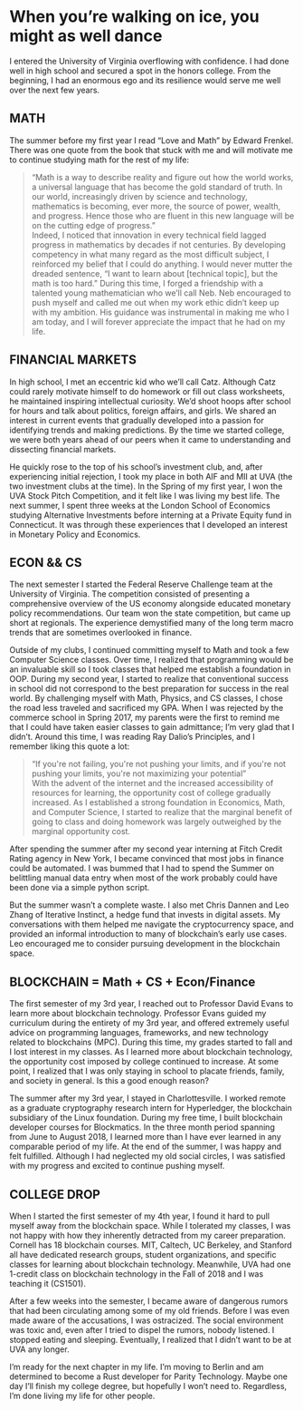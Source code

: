 # When you’re walking on ice, you might as well dance

I entered the University of Virginia overflowing with confidence. I had done well in high school and secured a spot in the honors college. From the beginning, I had an enormous ego and its resilience would serve me well over the next few years.

## MATH
The summer before my first year I read “Love and Math” by Edward Frenkel. There was one quote from the book that stuck with me and will motivate me to continue studying math for the rest of my life:
> “Math is a way to describe reality and figure out how the world works, a universal language that has become the gold standard of truth. In our world, increasingly driven by science and technology, mathematics is becoming, ever more, the source of power, wealth, and progress. Hence those who are fluent in this new language will be on the cutting edge of progress.” <br>
Indeed, I noticed that innovation in every technical field lagged progress in mathematics by decades if not centuries. By developing competency in what many regard as the most difficult subject, I reinforced my belief that I could do anything. I would never mutter the dreaded sentence, “I want to learn about [technical topic], but the math is too hard.” During this time, I forged a friendship with a talented young mathematician who we’ll call Neb. Neb encouraged to push myself and called me out when my work ethic didn’t keep up with my ambition. His guidance was instrumental in making me who I am today, and I will forever appreciate the impact that he had on my life.

## FINANCIAL MARKETS
In high school, I met an eccentric kid who we’ll call Catz. Although Catz could rarely motivate himself to do homework or fill out class worksheets, he maintained inspiring intellectual curiosity. We’d shoot hoops after school for hours and talk about politics, foreign affairs, and girls. We shared an interest in current events that gradually developed into a passion for identifying trends and making predictions. By the time we started college, we were both years ahead of our peers when it came to understanding and dissecting financial markets. 

He quickly rose to the top of his school’s investment club, and, after experiencing initial rejection, I took my place in both AIF and MII at UVA (the two investment clubs at the time). In the Spring of my first year, I won the UVA Stock Pitch Competition, and it felt like I was living my best life. The next summer, I spent three weeks at the London School of Economics studying Alternative Investments before interning at a Private Equity fund in Connecticut. It was through these experiences that I developed an interest in Monetary Policy and Economics. 

## ECON && CS
The next semester I started the Federal Reserve Challenge team at the University of Virginia. The competition consisted of presenting a comprehensive overview of the US economy alongside educated monetary policy recommendations. Our team won the state competition, but came up short at regionals. The experience demystified many of the long term macro trends that are sometimes overlooked in finance.

Outside of my clubs, I continued committing myself to Math and took a few Computer Science classes. Over time, I realized that programming would be an invaluable skill so I took classes that helped me establish a foundation in OOP.  During my second year, I started to realize that conventional success in school did not correspond to the best preparation for success in the real world. By challenging myself with Math, Physics, and CS classes, I chose the road less traveled and sacrificed my GPA. When I was rejected by the commerce school in Spring 2017, my parents were the first to remind me that I could have taken easier classes to gain admittance; I’m very glad that I didn’t. Around this time, I was reading Ray Dalio’s Principles, and I remember liking this quote a lot:
> “If you're not failing, you're not pushing your limits, and if you're not pushing your limits, you're not maximizing your potential” <br>
With the advent of the internet and the increased accessibility of resources for learning, the opportunity cost of college gradually increased. As I established a strong foundation in Economics, Math, and Computer Science, I started to realize that the marginal benefit of going to class and doing homework was largely outweighed by the marginal opportunity cost. 

After spending the summer after my second year interning at Fitch Credit Rating agency in New York, I became convinced that most jobs in finance could be automated. I was bummed that I had to spend the Summer on belittling manual data entry when most of the work probably could have been done via a simple python script. 

But the summer wasn’t a complete waste. I also met Chris Dannen and Leo Zhang of Iterative Instinct, a hedge fund that invests in digital assets. My conversations with them helped me navigate the cryptocurrency space, and provided an informal introduction to many of blockchain’s early use cases. Leo encouraged me to consider pursuing development in the blockchain space.

## BLOCKCHAIN = Math + CS + Econ/Finance
The first semester of my 3rd year, I reached out to Professor David Evans to learn more about blockchain technology. Professor Evans guided my curriculum during the entirety of my 3rd year, and offered extremely useful advice on programming languages, frameworks, and new technology related to blockchains (MPC). During this time, my grades started to fall and I lost interest in my classes. As I learned more about blockchain technology, the opportunity cost imposed by college continued to increase. At some point, I realized that I was only staying in school to placate friends, family, and society in general. Is this a good enough reason?

The summer after my 3rd year, I stayed in Charlottesville. I worked remote as a graduate cryptography research intern for Hyperledger, the blockchain subsidiary of the Linux foundation. During my free time, I built blockchain developer courses for Blockmatics. In the three month period spanning from June to August 2018, I learned more than I have ever learned in any comparable period of my life. At the end of the summer, I was happy and felt fulfilled. Although I had neglected my old social circles, I was satisfied with my progress and excited to continue pushing myself.

## COLLEGE DROP
When I started the first semester of my 4th year, I found it hard to pull myself away from the blockchain space. While I tolerated my classes, I was not happy with how they inherently detracted from my career preparation. Cornell has 18 blockchain courses. MIT, Caltech, UC Berkeley, and Stanford all have dedicated research groups, student organizations, and specific classes for learning about blockchain technology. Meanwhile, UVA had one 1-credit class on blockchain technology in the Fall of 2018 and I was teaching it (CS1501). 

After a few weeks into the semester, I became aware of dangerous rumors that had been circulating among some of my old friends. Before I was even made aware of the accusations, I was ostracized. The social environment was toxic and, even after I tried to dispel the rumors, nobody listened. I stopped eating and sleeping. Eventually, I realized that I didn’t want to be at UVA any longer.

I’m ready for the next chapter in my life. I’m moving to Berlin and am determined to become a Rust developer for Parity Technology. Maybe one day I’ll finish my college degree, but hopefully I won’t need to. Regardless, I’m done living my life for other people. 
